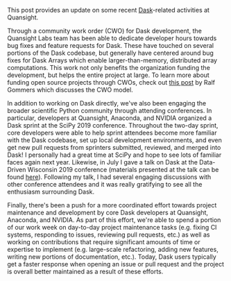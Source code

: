 <!--
.. title: Labs Dask Update
.. slug: labs-dask-update
.. date: 2019-08-19
.. author: James Bourbeau
.. tags: Labs, Dask 
.. category: 
.. link: 
.. description: 
.. type: text
-->

This post provides an update on some recent [Dask](https://dask.org/)-related activities at Quansight.

Through a community work order (CWO) for Dask development, the Quansight Labs team has been able to dedicate developer hours towards bug fixes and feature requests for Dask. These have touched on several portions of the Dask codebase, but generally have centered around bug fixes for Dask Arrays which enable larger-than-memory, distributed array computations. This work not only benefits the organization funding the development, but helps the entire project at large. To learn more about funding open source projects through CWOs, check out [this post](http://labs.quansight.org/blog/2019/05/community-driven-opensource-funded-development/) by Ralf Gommers which discusses the CWO model.

<!-- TEASER_END -->

In addition to working on Dask directly, we've also been engaging the broader scientific Python community through attending conferences. In particular, developers at Quansight, Anaconda, and NVIDIA organized a Dask sprint at the SciPy 2019 conference. Throughout the two-day sprint, core developers were able to help sprint attendees become more familiar with the Dask codebase, set up local development environments, and even get new pull requests from sprinters submitted, reviewed, and merged into Dask! I personally had a great time at SciPy and hope to see lots of familiar faces again next year. Likewise, in July I gave a talk on Dask at the Data-Driven Wisconsin 2019 conference (materials presented at the talk can be found [here](https://github.com/jrbourbeau/ddw-dask)). Following my talk, I had several engaging discussions with other conference attendees and it was really gratifying to see all the enthusiasm surrounding Dask.

Finally, there's been a push for a more coordinated effort towards project maintenance and development by core Dask developers at Quansight, Anaconda, and NVIDIA. As part of this effort, we're able to spend a portion of our work week on day-to-day project maintenance tasks (e.g. fixing CI systems, responding to issues, reviewing pull requests, etc.) as well as working on contributions that require significant amounts of time or expertise to implement (e.g. large-scale refactoring, adding new features, writing new portions of documentation, etc.). Today, Dask users typically get a faster response when opening an issue or pull request and the project is overall better maintained as a result of these efforts.
